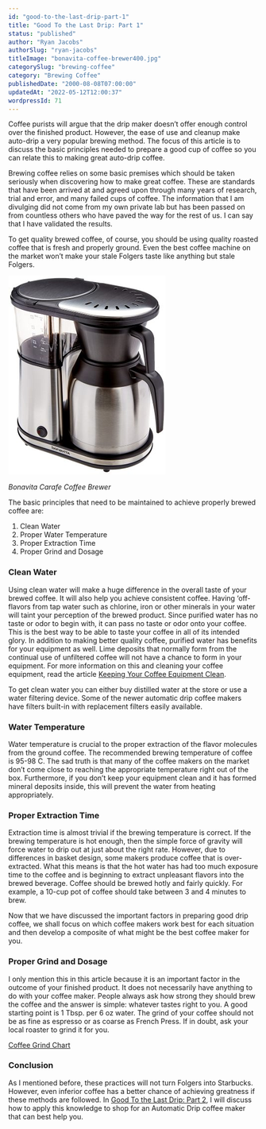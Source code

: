 ```yaml
---
id: "good-to-the-last-drip-part-1"
title: "Good To the Last Drip: Part 1"
status: "published"
author: "Ryan Jacobs"
authorSlug: "ryan-jacobs"
titleImage: "bonavita-coffee-brewer400.jpg"
categorySlug: "brewing-coffee"
category: "Brewing Coffee"
publishedDate: "2000-08-08T07:00:00"
updatedAt: "2022-05-12T12:00:37"
wordpressId: 71
---
```


Coffee purists will argue that the drip maker doesn’t offer enough control over the finished product. However, the ease of use and cleanup make auto-drip a very popular brewing method. The focus of this article is to discuss the basic principles needed to prepare a good cup of coffee so you can relate this to making great auto-drip coffee.

Brewing coffee relies on some basic premises which should be taken seriously when discovering how to make great coffee. These are standards that have been arrived at and agreed upon through many years of research, trial and error, and many failed cups of coffee. The information that I am divulging did not come from my own private lab but has been passed on from countless others who have paved the way for the rest of us. I can say that I have validated the results.

To get quality brewed coffee, of course, you should be using quality roasted coffee that is fresh and properly ground. Even the best coffee machine on the market won’t make your stale Folgers taste like anything but stale Folgers.

![](bonavita-coffee-brewer400.jpg)

*Bonavita Carafe Coffee Brewer*

The basic principles that need to be maintained to achieve properly brewed coffee are:

1.  Clean Water
2.  Proper Water Temperature
3.  Proper Extraction Time
4.  Proper Grind and Dosage

### Clean Water

Using clean water will make a huge difference in the overall taste of your brewed coffee. It will also help you achieve consistent coffee. Having ‘off-flavors from tap water such as chlorine, iron or other minerals in your water will taint your perception of the brewed product. Since purified water has no taste or odor to begin with, it can pass no taste or odor onto your coffee. This is the best way to be able to taste your coffee in all of its intended glory. In addition to making better quality coffee, purified water has benefits for your equipment as well. Lime deposits that normally form from the continual use of unfiltered coffee will not have a chance to form in your equipment. For more information on this and cleaning your coffee equipment, read the article [Keeping Your Coffee Equipment Clean](http://ineedcoffee.com/keep-your-coffee-equipment-clean/).

To get clean water you can either buy distilled water at the store or use a water filtering device. Some of the newer automatic drip coffee makers have filters built-in with replacement filters easily available.

### Water Temperature

Water temperature is crucial to the proper extraction of the flavor molecules from the ground coffee. The recommended brewing temperature of coffee is 95-98 C. The sad truth is that many of the coffee makers on the market don’t come close to reaching the appropriate temperature right out of the box. Furthermore, if you don’t keep your equipment clean and it has formed mineral deposits inside, this will prevent the water from heating appropriately.

### Proper Extraction Time

Extraction time is almost trivial if the brewing temperature is correct. If the brewing temperature is hot enough, then the simple force of gravity will force water to drip out at just about the right rate. However, due to differences in basket design, some makers produce coffee that is over-extracted. What this means is that the hot water has had too much exposure time to the coffee and is beginning to extract unpleasant flavors into the brewed beverage. Coffee should be brewed hotly and fairly quickly. For example, a 10-cup pot of coffee should take between 3 and 4 minutes to brew.

Now that we have discussed the important factors in preparing good drip coffee, we shall focus on which coffee makers work best for each situation and then develop a composite of what might be the best coffee maker for you.

### Proper Grind and Dosage

I only mention this in this article because it is an important factor in the outcome of your finished product. It does not necessarily have anything to do with your coffee maker. People always ask how strong they should brew the coffee and the answer is simple: whatever tastes right to you. A good starting point is 1 Tbsp. per 6 oz water. The grind of your coffee should not be as fine as espresso or as coarse as French Press. If in doubt, ask your local roaster to grind it for you.

[Coffee Grind Chart](http://ineedcoffee.com/coffee-grind-chart/)

### Conclusion

As I mentioned before, these practices will not turn Folgers into Starbucks. However, even inferior coffee has a better chance of achieving greatness if these methods are followed. In [Good To the Last Drip: Part 2](http://ineedcoffee.com/good-to-the-last-drip-part-2/ "read Part 2"), I will discuss how to apply this knowledge to shop for an Automatic Drip coffee maker that can best help you.
